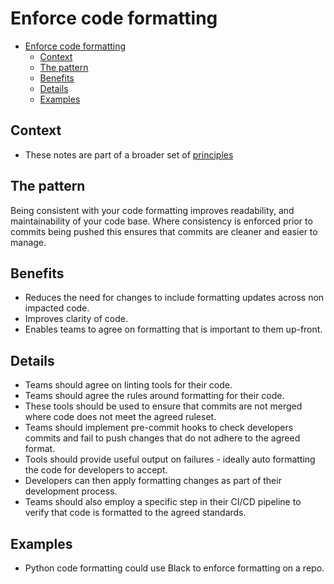 # Enforce code formatting

- [Enforce code formatting](#enforce-code-formatting)
  - [Context](#context)
  - [The pattern](#the-pattern)
  - [Benefits](#benefits)
  - [Details](#details)
  - [Examples](#examples)

## Context

- These notes are part of a broader set of [principles](../principles.md)

## The pattern

Being consistent with your code formatting improves readability, and maintainability of your code base. Where consistency is enforced prior to commits being pushed this ensures that commits are cleaner and easier to manage.

## Benefits

- Reduces the need for changes to include formatting updates across non impacted code.
- Improves clarity of code.
- Enables teams to agree on formatting that is important to them up-front.

## Details

- Teams should agree on linting tools for their code.
- Teams should agree the rules around formatting for their code.
- These tools should be used to ensure that commits are not merged where code does not meet the agreed ruleset.
- Teams should implement pre-commit hooks to check developers commits and fail to push changes that do not adhere to the agreed format.
- Tools should provide useful output on failures - ideally auto formatting the code for developers to accept.
- Developers can then apply formatting changes as part of their development process.
- Teams should also employ a specific step in their CI/CD pipeline to verify that code is formatted to the agreed standards.

## Examples

- Python code formatting could use Black to enforce formatting on a repo.
